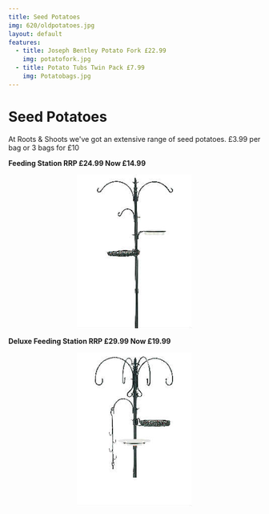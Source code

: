 ```yaml
---
title: Seed Potatoes
img: 620/oldpotatoes.jpg
layout: default
features:
  - title: Joseph Bentley Potato Fork £22.99
    img: potatofork.jpg
  - title: Potato Tubs Twin Pack £7.99
    img: Potatobags.jpg
---
```


# Seed Potatoes

At Roots & Shoots we've got an extensive range of seed potatoes. £3.99 per bag or 3 bags for £10

<div class="row-fluid">
    <div class="span6">
        <p><b>Feeding Station RRP £24.99 Now £14.99</b></p>
        <p><center><img src="img/feedingstation.jpg" alt="Feeding Station" /></center></p>
    </div>
    <div class="span6">
        <p><b>Deluxe Feeding Station RRP £29.99 Now £19.99 </b></p>
        <p><center><img src="img/deluxefeeding.jpg" alt="Deluxe" /></center></p>
    </div>
</div>
